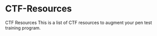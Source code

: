 # CTF-Resources
CTF Resources
This is a list of CTF resources to augment your pen test training program.
